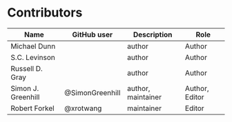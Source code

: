 # Contributors

Name                           | GitHub user | Description | Role
---                            | ---         | --- | ---
Michael Dunn                   |  | author | Author
S.C. Levinson                  |  | author | Author
Russell D. Gray                |  | author | Author
Simon J. Greenhill             | @SimonGreenhill | author, maintainer | Author, Editor
Robert Forkel           | @xrotwang | maintainer | Editor

